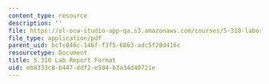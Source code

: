 ```yaml
---
content_type: resource
description: ''
file: https://ol-ocw-studio-app-qa.s3.amazonaws.com/courses/5-310-laboratory-chemistry-fall-2019/eb8333c0b447ddf2e504b3a34d40721e_MIT5_310F19_report.pdf
file_type: application/pdf
parent_uid: bcfc046c-146f-f3f5-6863-adc5f28d416c
resourcetype: Document
title: 5.310 Lab Report Format
uid: eb8333c0-b447-ddf2-e504-b3a34d40721e
---
```

